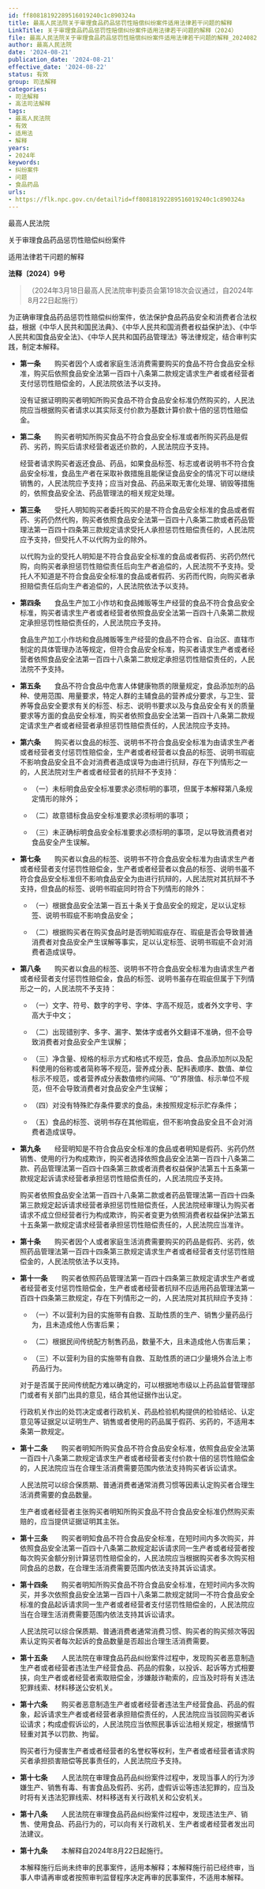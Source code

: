 ```yaml
---
id: ff80818192289516019240c1c890324a
title: 最高人民法院关于审理食品药品惩罚性赔偿纠纷案件适用法律若干问题的解释
LinkTitle: 关于审理食品药品惩罚性赔偿纠纷案件适用法律若干问题的解释（2024）
file: 最高人民法院关于审理食品药品惩罚性赔偿纠纷案件适用法律若干问题的解释_20240821_ff80818192289516019240c1c890324a.docx
author: 最高人民法院
date: '2024-08-21'
publication_date: '2024-08-21'
effective_date: '2024-08-22'
status: 有效
group: 司法解释
categories:
- 司法解释
- 高法司法解释
tags:
- 最高人民法院
- 有效
- 适用法
- 解释
years:
- 2024年
keywords:
- 纠纷案件
- 问题
- 食品药品
urls:
- https://flk.npc.gov.cn/detail?id=ff80818192289516019240c1c890324a
---
```


最高人民法院

关于审理食品药品惩罚性赔偿纠纷案件

适用法律若干问题的解释

**法释〔2024〕9号**

> （2024年3月18日最高人民法院审判委员会第1918次会议通过，自2024年8月22日起施行）

为正确审理食品药品惩罚性赔偿纠纷案件，依法保护食品药品安全和消费者合法权益，根据《中华人民共和国民法典》、《中华人民共和国消费者权益保护法》、《中华人民共和国食品安全法》、《中华人民共和国药品管理法》等法律规定，结合审判实践，制定本解释。

- **第一条**　　购买者因个人或者家庭生活消费需要购买的食品不符合食品安全标准，购买后依照食品安全法第一百四十八条第二款规定请求生产者或者经营者支付惩罚性赔偿金的，人民法院依法予以支持。

  没有证据证明购买者明知所购买食品不符合食品安全标准仍然购买的，人民法院应当根据购买者请求以其实际支付价款为基数计算价款十倍的惩罚性赔偿金。

- **第二条**　　购买者明知所购买食品不符合食品安全标准或者所购买药品是假药、劣药，购买后请求经营者返还价款的，人民法院应予支持。

  经营者请求购买者返还食品、药品，如果食品标签、标志或者说明书不符合食品安全标准，食品生产者在采取补救措施且能保证食品安全的情况下可以继续销售的，人民法院应予支持；应当对食品、药品采取无害化处理、销毁等措施的，依照食品安全法、药品管理法的相关规定处理。

- **第三条**　　受托人明知购买者委托购买的是不符合食品安全标准的食品或者假药、劣药仍然代购，购买者依照食品安全法第一百四十八条第二款或者药品管理法第一百四十四条第三款规定请求受托人承担惩罚性赔偿责任的，人民法院应予支持，但受托人不以代购为业的除外。

  以代购为业的受托人明知是不符合食品安全标准的食品或者假药、劣药仍然代购，向购买者承担惩罚性赔偿责任后向生产者追偿的，人民法院不予支持。受托人不知道是不符合食品安全标准的食品或者假药、劣药而代购，向购买者承担赔偿责任后向生产者追偿的，人民法院依法予以支持。

- **第四条**　　食品生产加工小作坊和食品摊贩等生产经营的食品不符合食品安全标准，购买者请求生产者或者经营者依照食品安全法第一百四十八条第二款规定承担惩罚性赔偿责任的，人民法院应予支持。

  食品生产加工小作坊和食品摊贩等生产经营的食品不符合省、自治区、直辖市制定的具体管理办法等规定，但符合食品安全标准，购买者请求生产者或者经营者依照食品安全法第一百四十八条第二款规定承担惩罚性赔偿责任的，人民法院不予支持。

- **第五条**　　食品不符合食品中危害人体健康物质的限量规定，食品添加剂的品种、使用范围、用量要求，特定人群的主辅食品的营养成分要求，与卫生、营养等食品安全要求有关的标签、标志、说明书要求以及与食品安全有关的质量要求等方面的食品安全标准，购买者依照食品安全法第一百四十八条第二款规定请求生产者或者经营者承担惩罚性赔偿责任的，人民法院应予支持。

- **第六条**　　购买者以食品的标签、说明书不符合食品安全标准为由请求生产者或者经营者支付惩罚性赔偿金，生产者或者经营者以食品的标签、说明书瑕疵不影响食品安全且不会对消费者造成误导为由进行抗辩，存在下列情形之一的，人民法院对生产者或者经营者的抗辩不予支持：

  - （一）未标明食品安全标准要求必须标明的事项，但属于本解释第八条规定情形的除外；

  - （二）故意错标食品安全标准要求必须标明的事项；

  - （三）未正确标明食品安全标准要求必须标明的事项，足以导致消费者对食品安全产生误解。

- **第七条**　　购买者以食品的标签、说明书不符合食品安全标准为由请求生产者或者经营者支付惩罚性赔偿金，生产者或者经营者以食品的标签、说明书虽不符合食品安全标准但不影响食品安全为由进行抗辩的，人民法院对其抗辩不予支持，但食品的标签、说明书瑕疵同时符合下列情形的除外：

  - （一）根据食品安全法第一百五十条关于食品安全的规定，足以认定标签、说明书瑕疵不影响食品安全；

  - （二）根据购买者在购买食品时是否明知瑕疵存在、瑕疵是否会导致普通消费者对食品安全产生误解等事实，足以认定标签、说明书瑕疵不会对消费者造成误导。

- **第八条**　　购买者以食品的标签、说明书不符合食品安全标准为由请求生产者或者经营者支付惩罚性赔偿金，食品的标签、说明书虽存在瑕疵但属于下列情形之一的，人民法院不予支持：

  - （一）文字、符号、数字的字号、字体、字高不规范，或者外文字号、字高大于中文；

  - （二）出现错别字、多字、漏字、繁体字或者外文翻译不准确，但不会导致消费者对食品安全产生误解；

  - （三）净含量、规格的标示方式和格式不规范，食品、食品添加剂以及配料使用的俗称或者简称等不规范，营养成分表、配料表顺序、数值、单位标示不规范，或者营养成分表数值修约间隔、“0”界限值、标示单位不规范，但不会导致消费者对食品安全产生误解；

  - （四）对没有特殊贮存条件要求的食品，未按照规定标示贮存条件；

  - （五）食品的标签、说明书存在其他瑕疵，但不影响食品安全且不会对消费者造成误导。

- **第九条**　　经营明知是不符合食品安全标准的食品或者明知是假药、劣药仍然销售、使用的行为构成欺诈，购买者选择依照食品安全法第一百四十八条第二款、药品管理法第一百四十四条第三款或者消费者权益保护法第五十五条第一款规定起诉请求经营者承担惩罚性赔偿责任的，人民法院应予支持。

  购买者依照食品安全法第一百四十八条第二款或者药品管理法第一百四十四条第三款规定起诉请求经营者承担惩罚性赔偿责任，人民法院经审理认为购买者请求不成立但经营者行为构成欺诈，购买者变更为依照消费者权益保护法第五十五条第一款规定请求经营者承担惩罚性赔偿责任的，人民法院应当准许。

- **第十条**　　购买者因个人或者家庭生活消费需要购买的药品是假药、劣药，依照药品管理法第一百四十四条第三款规定请求生产者或者经营者支付惩罚性赔偿金的，人民法院依法予以支持。

- **第十一条**　　购买者依照药品管理法第一百四十四条第三款规定请求生产者或者经营者支付惩罚性赔偿金，生产者或者经营者抗辩不应适用药品管理法第一百四十四条第三款规定，存在下列情形之一的，人民法院对其抗辩应予支持：

  - （一）不以营利为目的实施带有自救、互助性质的生产、销售少量药品行为，且未造成他人伤害后果；

  - （二）根据民间传统配方制售药品，数量不大，且未造成他人伤害后果；

  - （三）不以营利为目的实施带有自救、互助性质的进口少量境外合法上市药品行为。

  对于是否属于民间传统配方难以确定的，可以根据地市级以上药品监督管理部门或者有关部门出具的意见，结合其他证据作出认定。

  行政机关作出的处罚决定或者行政机关、药品检验机构提供的检验结论、认定意见等证据足以证明生产、销售或者使用的药品属于假药、劣药的，不适用本条第一款规定。

- **第十二条**　　购买者明知所购买食品不符合食品安全标准，依照食品安全法第一百四十八条第二款规定请求生产者或者经营者支付价款十倍的惩罚性赔偿金的，人民法院应当在合理生活消费需要范围内依法支持购买者诉讼请求。

  人民法院可以综合保质期、普通消费者通常消费习惯等因素认定购买者合理生活消费需要的食品数量。

  生产者或者经营者主张购买者明知所购买食品不符合食品安全标准仍然购买索赔的，应当提供证据证明其主张。

- **第十三条**　　购买者明知食品不符合食品安全标准，在短时间内多次购买，并依照食品安全法第一百四十八条第二款规定起诉请求同一生产者或者经营者按每次购买金额分别计算惩罚性赔偿金的，人民法院应当根据购买者多次购买相同食品的总数，在合理生活消费需要范围内依法支持其诉讼请求。

- **第十四条**　　购买者明知所购买食品不符合食品安全标准，在短时间内多次购买，并多次依照食品安全法第一百四十八条第二款规定就同一不符合食品安全标准的食品起诉请求同一生产者或者经营者支付惩罚性赔偿金的，人民法院应当在合理生活消费需要范围内依法支持其诉讼请求。

  人民法院可以综合保质期、普通消费者通常消费习惯、购买者的购买频次等因素认定购买者每次起诉的食品数量是否超出合理生活消费需要。

- **第十五条**　　人民法院在审理食品药品纠纷案件过程中，发现购买者恶意制造生产者或者经营者违法生产经营食品、药品的假象，以投诉、起诉等方式相要挟，向生产者或者经营者索取赔偿金，涉嫌敲诈勒索的，应当及时将有关违法犯罪线索、材料移送公安机关。

- **第十六条**　　购买者恶意制造生产者或者经营者违法生产经营食品、药品的假象，起诉请求生产者或者经营者承担赔偿责任的，人民法院应当驳回购买者诉讼请求；构成虚假诉讼的，人民法院应当依照民事诉讼法相关规定，根据情节轻重对其予以罚款、拘留。

  购买者行为侵害生产者或者经营者的名誉权等权利，生产者或者经营者请求购买者承担损害赔偿等民事责任的，人民法院应予支持。

- **第十七条**　　人民法院在审理食品药品纠纷案件过程中，发现当事人的行为涉嫌生产、销售有毒、有害食品及假药、劣药，虚假诉讼等违法犯罪的，应当及时将有关违法犯罪线索、材料移送有关行政机关和公安机关。

- **第十八条**　　人民法院在审理食品药品纠纷案件过程中，发现违法生产、销售、使用食品、药品行为的，可以向有关行政机关、生产者或者经营者发出司法建议。

- **第十九条**　　本解释自2024年8月22日起施行。

  本解释施行后尚未终审的民事案件，适用本解释；本解释施行前已经终审，当事人申请再审或者按照审判监督程序决定再审的民事案件，不适用本解释。
